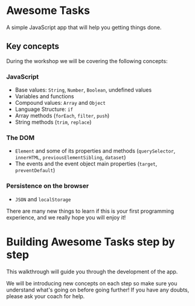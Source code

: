 # Awesome Tasks

A simple JavaScript app that will help you getting things done.

## Key concepts

During the workshop we will be covering the following concepts:

### JavaScript
  * Base values: `String`, `Number`, `Boolean`, undefined values
  * Variables and functions
  * Compound values: `Array` and `Object`
  * Language Structure: `if`
  * Array methods (`forEach`, `filter`, `push`)
  * String methods (`trim`, `replace`)

### The DOM
  * `Element` and some of its properties and methods (`querySelector`, `innerHTML`, `previousElementSibling`, `dataset`)
  * The events and the event object main properties (`target`, `preventDefault`)

### Persistence on the browser
  * `JSON` and `localStorage`

There are many new things to learn if this is your first programming experience, and we really hope you will enjoy it!

# Building Awesome Tasks step by step

This walkthrough will guide you through the development of the app.

We will be introducing new concepts on each step so make sure you understand what's going on before going further!
If you have any doubts, please ask your coach for help.


